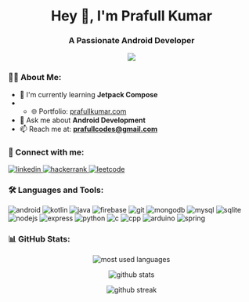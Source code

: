 <h1 align="center">Hey 👋, I'm Prafull Kumar</h1>
<h3 align="center">A Passionate Android Developer</h3>

<p align="center">
  <img src="https://readme-typing-svg.herokuapp.com?lines=Android+Developer;Kotlin+Enthusiast;Always+learning+new+things&center=true&width=380&height=45">
</p>

### 👨‍💻 About Me:

- 🌱 I'm currently learning **Jetpack Compose**
- - 🌐 Portfolio: [prafullkumar.com](http://prafullkumar.com)
- 💬 Ask me about **Android Development**
- 📫 Reach me at: **prafullcodes@gmail.com**


### 🤝 Connect with me:
<p align="left">
  <a href="https://linkedin.com/in/prafull-kumar-rajput" target="_blank">
    <img src="https://img.shields.io/badge/LinkedIn-0077B5?style=for-the-badge&logo=linkedin&logoColor=white" alt="linkedin"/>
  </a>
  <a href="https://www.hackerrank.com/woozyaftedoot" target="_blank">
    <img src="https://img.shields.io/badge/-Hackerrank-2EC866?style=for-the-badge&logo=HackerRank&logoColor=white" alt="hackerrank"/>
  </a>
  <a href="https://www.leetcode.com/prafullkumar" target="_blank">
    <img src="https://img.shields.io/badge/-LeetCode-FFA116?style=for-the-badge&logo=LeetCode&logoColor=black" alt="leetcode"/>
  </a>
</p>

### 🛠️ Languages and Tools:
<p align="left">
  <img src="https://img.shields.io/badge/Android-3DDC84?style=for-the-badge&logo=android&logoColor=white" alt="android"/>
  <img src="https://img.shields.io/badge/Kotlin-0095D5?style=for-the-badge&logo=kotlin&logoColor=white" alt="kotlin"/>
  <img src="https://img.shields.io/badge/Java-ED8B00?style=for-the-badge&logo=java&logoColor=white" alt="java"/>
  <img src="https://img.shields.io/badge/Firebase-FFCA28?style=for-the-badge&logo=firebase&logoColor=black" alt="firebase"/>
  <img src="https://img.shields.io/badge/Git-F05032?style=for-the-badge&logo=git&logoColor=white" alt="git"/>
  <img src="https://img.shields.io/badge/MongoDB-4EA94B?style=for-the-badge&logo=mongodb&logoColor=white" alt="mongodb"/>
  <img src="https://img.shields.io/badge/MySQL-4479A1?style=for-the-badge&logo=mysql&logoColor=white" alt="mysql"/>
  <img src="https://img.shields.io/badge/SQLite-07405E?style=for-the-badge&logo=sqlite&logoColor=white" alt="sqlite"/>
  <img src="https://img.shields.io/badge/Node.js-339933?style=for-the-badge&logo=nodedotjs&logoColor=white" alt="nodejs"/>
  <img src="https://img.shields.io/badge/Express.js-000000?style=for-the-badge&logo=express&logoColor=white" alt="express"/>
  <img src="https://img.shields.io/badge/Python-3776AB?style=for-the-badge&logo=python&logoColor=white" alt="python"/>
  <img src="https://img.shields.io/badge/C-00599C?style=for-the-badge&logo=c&logoColor=white" alt="c"/>
  <img src="https://img.shields.io/badge/C++-00599C?style=for-the-badge&logo=cplusplus&logoColor=white" alt="cpp"/>
  <img src="https://img.shields.io/badge/Arduino-00979D?style=for-the-badge&logo=Arduino&logoColor=white" alt="arduino"/>
  <img src="https://img.shields.io/badge/Spring-6DB33F?style=for-the-badge&logo=spring&logoColor=white" alt="spring"/>
</p>

### 📊 GitHub Stats:
<p align="center">
  <img src="https://github-readme-stats.vercel.app/api/top-langs?username=prafullkrrj&show_icons=true&locale=en&layout=compact&theme=dark" alt="most used languages" />
</p>
<p align="center">
  <img src="https://github-readme-stats.vercel.app/api?username=prafullkrrj&show_icons=true&locale=en&theme=dark" alt="github stats" />
</p>
<p align="center">
  <img src="https://github-readme-streak-stats.herokuapp.com/?user=prafullkrrj&theme=dark" alt="github streak" />
</p>
